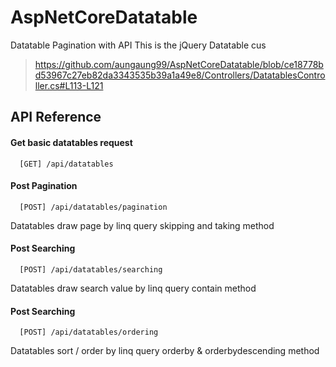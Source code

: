 # AspNetCoreDatatable
 Datatable Pagination with API
 This is the jQuery Datatable cus
 
> https://github.com/aungaung99/AspNetCoreDatatable/blob/ce18778bd53967c27eb82da3343535b39a1a49e8/Controllers/DatatablesController.cs#L113-L121
 
## API Reference

#### Get basic datatables request

```http
  [GET] /api/datatables
```

#### Post Pagination

```http
  [POST] /api/datatables/pagination
```
Datatables draw page by linq query skipping and taking method

#### Post Searching

```http
  [POST] /api/datatables/searching
```
Datatables draw search value by linq query contain method

#### Post Searching

```http
  [POST] /api/datatables/ordering
```
Datatables sort / order by linq query orderby & orderbydescending method
